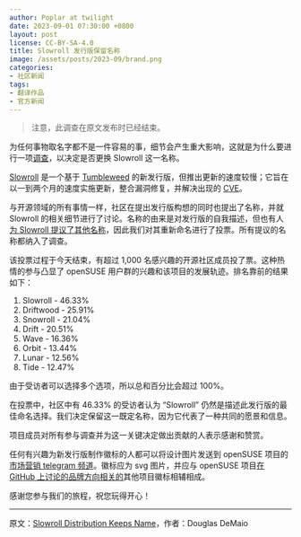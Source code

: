 ```yaml
---
author: Poplar at twilight
date: 2023-09-01 07:30:00 +0800
layout: post
license: CC-BY-SA-4.0
title: Slowroll 发行版保留名称
image: /assets/posts/2023-09/brand.png
categories:
- 社区新闻
tags:
- 翻译作品
- 官方新闻
---
```


> 注意，此调查在原文发布时已经结束。

为任何事物取名字都不是一件容易的事，细节会产生重大影响，这就是为什么要进行一项[调查]，以决定是否更换 Slowroll 这一名称。

[调查]: https://lists.opensuse.org/archives/list/factory@lists.opensuse.org/thread/TTFFTDQPJDZ7LQFN2T2BNKQA5TVYIOKQ/

[Slowroll] 是一个基于 [Tumbleweed] 的新发行版，但推出更新的速度较慢；它旨在以一到两个月的速度实施更新，整合漏洞修复，并解决出现的 [CVE]。

[Slowroll]: https://en.opensuse.org/openSUSE:Slowroll
[Tumbleweed]: https://en.opensuse.org/Portal:Tumbleweed
[CVE]: https://en.wikipedia.org/wiki/Common_Vulnerabilities_and_Exposures

与开源领域的所有事情一样，社区在提出发行版构想的同时也提出了名称，并就 Slowroll 的相关细节进行了讨论。名称的由来是对发行版的自我描述，但也有人[为 Slowroll 提议了其他名称]，因此我们对其重新命名进行了投票。所有提议的名称都纳入了调查。

[为 Slowroll 提议了其他名称]: https://etherpad.opensuse.org/p/slowroll-idea

该投票过程于今天结束，有超过 1,000 名感兴趣的开源社区成员投了票。这种热情的参与凸显了 openSUSE 用户群的兴趣和该项目的发展轨迹。排名靠前的结果如下：

1. Slowroll - 46.33%
2. Driftwood - 25.91%
3. Snowroll - 21.04%
4. Drift - 20.51%
5. Wave - 16.36%
6. Orbit - 13.44%
7. Lunar - 12.56%
8. Tide - 12.47%

由于受访者可以选择多个选项，所以总和百分比会超过 100%。

在投票中，社区中有 46.33% 的受访者认为 “Slowroll” 仍然是描述此发行版的最佳命名选择。我们决定保留这一既定名称，因为它代表了一种共同的愿景和信息。

项目成员对所有参与调查并为这一关键决定做出贡献的人表示感谢和赞赏。

任何有兴趣为新发行版制作徽标的人都可以将设计图片发送到 openSUSE 项目的[市场营销 telegram 频道]。徽标应为 svg 图片，并应与 openSUSE 项目[在 GitHub 上讨论的品牌方向相关的]其他项目徽标相辅相成。

[市场营销 telegram 频道]: https://t.me/openSUSE_Marketing
[在 GitHub 上讨论的品牌方向相关的]: https://github.com/openSUSE/artwork/pull/50#issuecomment-1198948385

感谢您参与我们的旅程，祝您玩得开心！

------

原文：[Slowroll Distribution Keeps Name](https://news.opensuse.org/2023/09/26/slowroll-distro-keeps-name/)，作者：Douglas DeMaio
